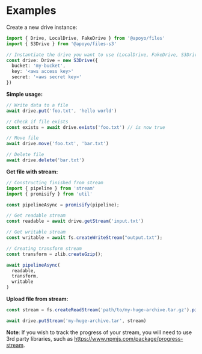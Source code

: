# Examples

Create a new drive instance:

```ts
import { Drive, LocalDrive, FakeDrive } from '@apoyo/files'
import { S3Drive } from '@apoyo/files-s3'

// Instantiate the drive you want to use (LocalDrive, FakeDrive, S3Drive or any other available drive)
const drive: Drive = new S3Drive({
  bucket: 'my-bucket',
  key: '<aws access key>'
  secret: '<aws secret key>'
})
```

**Simple usage:**

```ts
// Write data to a file
await drive.put('foo.txt', 'hello world')

// Check if file exists
const exists = await drive.exists('foo.txt') // is now true

// Move file
await drive.move('foo.txt', 'bar.txt')

// Delete file
await drive.delete('bar.txt')
```

**Get file with stream:**

```ts
// Constructing finished from stream
import { pipeline } from 'stream'
import { promisify } from 'util'

const pipelineAsync = promisify(pipeline);

// Get readable stream
const readable = await drive.getStream('input.txt')

// Get writable stream
const writable = await fs.createWriteStream("output.txt");

// Creating transform stream
const transform = zlib.createGzip();

await pipelineAsync(
  readable,
  transform,
  writable
)
```

**Upload file from stream:**

```ts
const stream = fs.createReadStream('path/to/my-huge-archive.tar.gz').pipe(gunzipStream);

await drive.putStream('my-huge-archive.tar', stream)
```

**Note**: If you wish to track the progress of your stream, you will need to use 3rd party libraries, such as <https://www.npmjs.com/package/progress-stream>.
